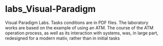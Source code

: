 # labs_Visual-Paradigm
Visual Paradigm Labs. Tasks conditions are in PDF files.
The laboratory works are based on the example of using an ATM. The course of the ATM operation process, as well as its interaction with systems, was, in large part, redesigned for a modern mativ, rather than in initial tasks
